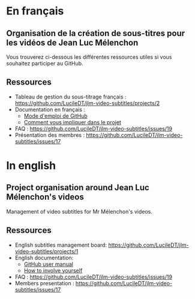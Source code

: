 # En français
## Organisation de la création de sous-titres pour les vidéos de Jean Luc Mélenchon
Vous trouverez ci-dessous les différentes ressources utiles si vous souhaitez participer au GitHub.

## Ressources
- Tableau de gestion du sous-titrage français : https://github.com/LucileDT/jlm-video-subtitles/projects/2
- Documentation en français :
  - [Mode d'emploi de GitHub](french-ressources/comment-utiliser-github.md)
  - [Comment vous impliquer dans le projet](french-ressources/comment-participer.md)
- FAQ : https://github.com/LucileDT/jlm-video-subtitles/issues/19
- Présentation des membres : https://github.com/LucileDT/jlm-video-subtitles/issues/17

# In english
## Project organisation around Jean Luc Mélenchon's videos
Management of video subtitles for Mr Mélenchon's videos.

## Ressources
- English subtitles management board: https://github.com/LucileDT/jlm-video-subtitles/projects/1
- English documentation:
  - [GitHub user manual](english-ressources/how-to-use-github.md)
  - [How to involve yourself](english-ressources/how-to-involve-yourself.md)
- FAQ : https://github.com/LucileDT/jlm-video-subtitles/issues/19
- Members presentation : https://github.com/LucileDT/jlm-video-subtitles/issues/17
